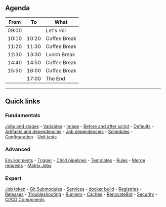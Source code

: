 ## Agenda

| From  | To    | What                                            |
|-------|-------|-------------------------------------------------|
| 09:00 |       | Let's roll <i class="fa fa-rabbit-running"></i> |
| 10:10 | 10:20 | Coffee Break <i class="fa fa-mug-hot"></i>      |
| 11:20 | 11:30 | Coffee Break <i class="fa fa-mug-hot"></i>      |
| 12:30 | 13:30 | Lunch Break <i class="fa fa-pot-food"></i>      |
| 14:40 | 14:50 | Coffee Break <i class="fa fa-mug-hot"></i>      |
| 15:50 | 16:00 | Coffee Break <i class="fa fa-mug-hot"></i>      |
|       | 17:00 | The End <i class="fa fa-flag-checkered"></i>    |

---

## Quick links

### Fundamentals

[Jobs and stages](#/gitlab_jobs) - [Variables](#/gitlab_variables) - [Image](#/gitlab_image) - [Before and after script](#/gitlab_script_blocks) - [Defaults](#/gitlab_default) - [Artifacts and dependencies](#/gitlab_artifacts) - [Job dependencies](#/gitlab_job_deps) - [Schedules](#/gitlab_schedules) - [Configuration](#/gitlab_ci_configuration) - [Unit tests](#/gitlab_unit_tests)

### Advanced

[Environments](#/gitlab_environments) - [Trigger](#/gitlab_triggers) - [Child pipelines](#/gitlab_triggers) - [Templates](#/gitlab_templates) - [Rules](#/gitlab_rules) - [Merge requests](#/gitlab_merge_requests) - [Matrix Jobs](#/gitlab_matrix_jobs)

### Expert

[Job token](#/gitlab_job_token) - [Git Submodules](#/gitlab_git_submodules) - [Services](#/gitlab_services) - [docker build](#/gitlab_docker) - [Registries](#/gitlab_registries) - [Releases](#/gitlab_releases) - [Troubleshooting](#/gitlab_troubleshooting) - [Runners](#/gitlab_runners) - [Caches](#/gitlab_caches) - [RenovateBot](#/gitlab_renovate) - [Security](#/gitlab_security) - [CI/CD Components](#/gitlab_components)

